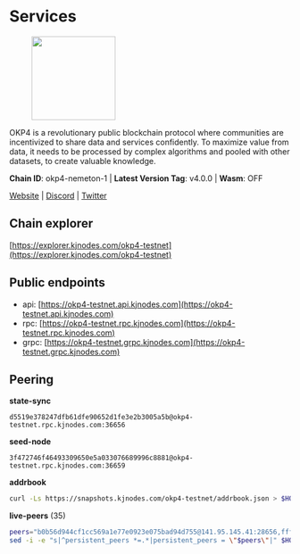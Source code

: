 # Services

<figure><img src="https://raw.githubusercontent.com/kj89/testnet_manuals/main/pingpub/logos/okp4.png" width="150" alt=""><figcaption></figcaption></figure>

OKP4 is a revolutionary public blockchain protocol where communities are incentivized to  share data and services confidently. To maximize value from data, it needs to be processed  by complex algorithms and pooled with other datasets, to create valuable knowledge.

**Chain ID**: okp4-nemeton-1 | **Latest Version Tag**: v4.0.0 | **Wasm**: OFF

[Website](https://okp4.network) | [Discord](https://discord.gg/okp4) | [Twitter](https://twitter.com/OKP4_Protocol)




## Chain explorer
[https://explorer.kjnodes.com/okp4-testnet](https://explorer.kjnodes.com/okp4-testnet)

## Public endpoints

* api: [https://okp4-testnet.api.kjnodes.com](https://okp4-testnet.api.kjnodes.com)
* rpc: [https://okp4-testnet.rpc.kjnodes.com](https://okp4-testnet.rpc.kjnodes.com)
* grpc: [https://okp4-testnet.grpc.kjnodes.com](https://okp4-testnet.grpc.kjnodes.com)

## Peering

**state-sync**

```text
d5519e378247dfb61dfe90652d1fe3e2b3005a5b@okp4-testnet.rpc.kjnodes.com:36656
```

**seed-node**

```text
3f472746f46493309650e5a033076689996c8881@okp4-testnet.rpc.kjnodes.com:36659
```

**addrbook**
```bash
curl -Ls https://snapshots.kjnodes.com/okp4-testnet/addrbook.json > $HOME/.okp4d/config/addrbook.json
```

**live-peers** (35)
```bash
peers="b0b56d944cf1cc569a1e77e0923e075bad94d755@141.95.145.41:28656,fff0a8c202befd9459ff93783a0e7756da305fe3@38.242.150.63:16656,e676fad27d970abede25b0469676b05ea83e5f04@144.168.47.230:36656,44c4ad482cf8f1d9e7e18968da78bd0349fe853e@5.78.54.193:26656,7dfc61d3ac9f6da7fa9f4893bc0ffa17ef8006e6@185.111.159.139:36656,d132ad0c5b2afd0eab2d87351eeda46dc9d69312@46.228.205.200:26656,d5519e378247dfb61dfe90652d1fe3e2b3005a5b@65.109.68.190:36656,ead118d7cbe51cbabf5a77b69db7255512f41023@88.208.34.134:60656,269d246537499d05698c183497c4263e899036a4@65.108.9.164:35656,99f6675049e22a0216af0e2447e7a4c5021874cd@142.132.132.200:28656,ffbd1adeb58928c3f400fab23c84c3c73badd7fa@65.108.226.44:29656,42fbb917fca6787bc3ab774865f4bb1ef950f114@65.108.226.26:30656,8cdeb85dada114c959c36bb59ce258c65ae3a09c@88.198.242.163:36656,ae5be91a24a5a454dd7d51b7762666d6ddc795ee@185.144.99.18:26656,8a7605d8ae4338de5b7a0d5c70244ce05e377630@85.10.200.221:26656,874373b78d2cd50e716aa464bf407581d9305655@94.250.201.130:27656,2c6b5af41689145abb85f95cb49131ae9e193142@217.13.223.167:61356,643988550263605405a7968c38fd11653bf75cd0@38.242.252.104:26656,d1c1b729eff9afe7dfd371f190df6282c82ccfad@65.109.89.5:31656,74349a1cb9479b291866debe2042de8a2e88b850@65.108.233.109:17656,473369a53bfa8a0ac4af5a191407b30bc82e83be@74.208.94.42:14656,5c2a752c9b1952dbed075c56c600c3a79b58c395@95.214.55.232:26996,be9841ace1d71a4c7681918ee39f5e00d8e96a82@213.239.216.252:36656,d1a0ff9bd7ea1ebd06bc7158f3523f5e557328be@163.172.135.127:26656,307fb25cd6998d0d5bd1d947571f6043c6bb4069@65.109.31.114:2280,ebc272824924ea1a27ea3183dd0b9ba713494f83@95.214.55.198:26996,5a460ead06c5fc1d6d70a1f858d874bf53463a4a@149.102.143.145:31656,c6abcdff7b29159bf5be14f43c8e877648136468@51.159.2.19:23098,854cc8b83a48ba4394c1940b57d0f42ec013e033@38.242.251.204:26656,6a66a38bdd5895ec6f1ce18b3430860a30e18e02@142.132.149.118:26656,90481aeb2485505f8844a7347dac9abcf5f7acbe@5.75.190.38:26656,8af258bbe73f4c66127a7b3e8b1ec23fde2950a6@65.108.192.123:19656,fe8bd9375c43a7cc6ef27e62d56af341a62e67c9@95.217.202.49:30656,0928743859aae996c2236bc376dbc168a22c5925@5.189.159.198:26656,2f9e54645aca860f703e3f756fa7c472b829a9a9@195.201.222.82:26009"
sed -i -e "s|^persistent_peers *=.*|persistent_peers = \"$peers\"|" $HOME/.okp4d/config/config.toml
```
